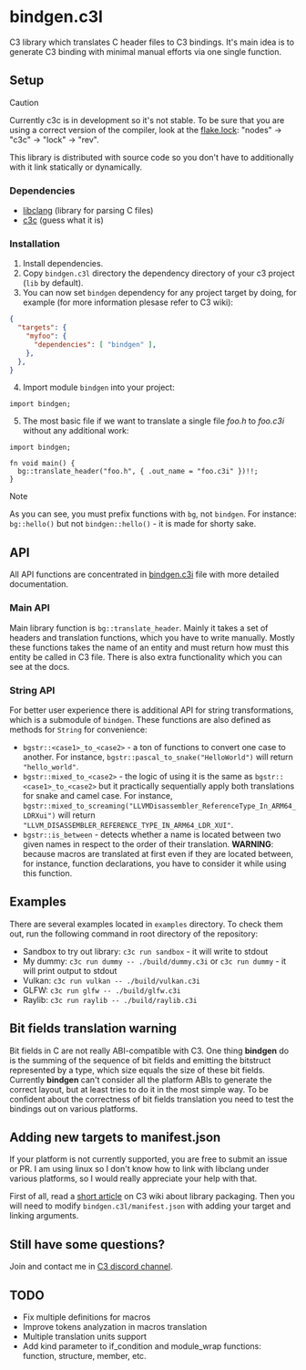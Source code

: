 
# bindgen.c3l

C3 library which translates C header files to C3 bindings. It's main idea is to generate C3 binding with minimal manual efforts via one single function.

## Setup

> [!CAUTION]
> Currently c3c is in development so it's not stable. To be sure that you are using a correct version of the compiler, look at the [flake.lock](./flake.lock): "nodes" -> "c3c" -> "lock" -> "rev". 

This library is distributed with source code so you don't have to additionally with it link statically or dynamically.

### Dependencies

- [libclang](https://clang.llvm.org/doxygen/group__CINDEX.html) (library for parsing C files)
- [c3c](https://c3-lang.org/) (guess what it is)

### Installation

1. Install dependencies.
2. Copy `bindgen.c3l` directory the dependency directory of your c3 project (`lib` by default).
3. You can now set `bindgen` dependency for any project target by doing, for example (for more information plesase refer to C3 wiki):

```json
{
  "targets": {
    "myfoo": {
      "dependencies": [ "bindgen" ],
    },
  },
}
```

4. Import module `bindgen` into your project:

```c3
import bindgen;
```

5. The most basic file if we want to translate a single file *foo.h* to *foo.c3i* without any additional work:

```c3
import bindgen;

fn void main() {
  bg::translate_header("foo.h", { .out_name = "foo.c3i" })!!;
}
```

> [!NOTE]
> As you can see, you must prefix functions with `bg`, not `bindgen`. For instance: `bg::hello()` but not `bindgen::hello()` - it is made for shorty sake.

## API

All API functions are concentrated in [bindgen.c3i](./bindgen.c3l/bindgen.c3i) file with more detailed documentation.

### Main API

Main library function is `bg::translate_header`. Mainly it takes a set of headers and translation functions, which you have to write manually. Mostly these functions takes the name of an entity and must return how must this entity be called in C3 file. There is also extra functionality which you can see at the docs.

### String API

For better user experience there is additional API for string transformations, which is a submodule of `bindgen`. These functions are also defined as methods for `String` for convenience:

- `bgstr::<case1>_to_<case2>` - a ton of functions to convert one case to another. For instance, `bgstr::pascal_to_snake("HelloWorld")` will return `"hello_world"`.
- `bgstr::mixed_to_<case2>` - the logic of using it is the same as `bgstr::<case1>_to_<case2>` but it practically sequentially apply both translations for snake and camel case. For instance, `bgstr::mixed_to_screaming("LLVMDisassembler_ReferenceType_In_ARM64_LDRXui")` will return `"LLVM_DISASSEMBLER_REFERENCE_TYPE_IN_ARM64_LDR_XUI"`.
- `bgstr::is_between` - detects whether a name is located between two given names in respect to the order of their translation. **WARNING**: because macros are translated at first even if they are located between, for instance, function declarations, you have to consider it while using this function.

## Examples

There are several examples located in `examples` directory. To check them out, run the following command in root directory of the repository:

- Sandbox to try out library: `c3c run sandbox` - it will write to stdout
- My dummy: `c3c run dummy -- ./build/dummy.c3i` or `c3c run dummy` - it will print output to stdout
- Vulkan: `c3c run vulkan -- ./build/vulkan.c3i`
- GLFW: `c3c run glfw -- ./build/glfw.c3i`
- Raylib: `c3c run raylib -- ./build/raylib.c3i`

## Bit fields translation warning

Bit fields in C are not really ABI-compatible with C3. One thing **bindgen** do is the summing of the sequence of bit fields and emitting the bitstruct represented by a type, which size equals the size of these bit fields. Currently **bindgen** can't consider all the platform ABIs to generate the correct layout, but at least tries to do it in the most simple way. To be confident about the correctness of bit fields translation you need to test the bindings out on various platforms.

## Adding new targets to manifest.json

If your platform is not currently supported, you are free to submit an issue or PR. I am using linux so I don't know how to link with libclang under various platforms, so I would really appreciate your help with that.

First of all, read a [short article](https://c3-lang.org/misc-advanced/library-packaging/) on C3 wiki about library packaging. Then you will need to modify `bindgen.c3l/manifest.json` with adding your target and linking arguments.

## Still have some questions?

Join and contact me in [C3 discord channel](https://discord.com/channels/650345951868747808/1324455225028775946).

## TODO

- Fix multiple definitions for macros
- Improve tokens analyzation in macros translation
- Multiple translation units support
- Add kind parameter to if_condition and module_wrap functions: function, structure, member, etc.

